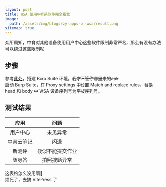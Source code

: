```yaml
---
layout: post
title: WSA 使用中育系软件完全指北
image:
  path: /assets/img/blogs/zy-apps-on-wsa/result.png
sitemap: true
---
```

众所周知，中育对其他设备使用用户中心这些软件限制非常严格，那么有没有办法可以绕过这些限制呢
## 步骤
参考[此处](/blogs/2023-09-30-prep-android-for-burp/)，搭建 Burp Suite 环境。~~我才不管你哪里来的apk~~  
启动 Burp Suite，在 Proxy settings 中设置 Match and replace rules，替换 head 和 body 中 WSA 设备序列号为平板序列号。  

## 测试结果

应用 | 问题 
:---------:|:---------:
用户中心 | 未见异常  
中育云笔记 | 闪退  
新测评 | 疑似不能提交作业  
随身答 | 拍照搜题异常 

这表格怎么没用啊🤔  
烦死了，去搞 VitePress 了